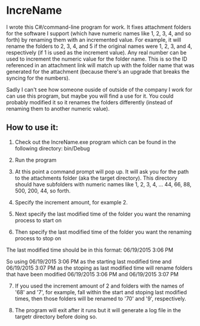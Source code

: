 # IncreName

I wrote this C#/command-line program for work. It fixes attachment folders for the software I support (which have numeric names like 1, 2, 3, 4, and so forth) by renaming them with an incremented value. For example, it will rename the folders to 2, 3, 4, and 5 if the original names were 1, 2, 3, and 4, respectively (if 1 is used as the increment value). Any real number can be used to increment the numeric value for the folder name. This is so the ID referenced in an attachment link will match up with the folder name that was generated for the attachment (because there's an upgrade that breaks the syncing for the numbers).

Sadly I can't see how someone ouside of outside of the company I work for can use this program, but maybe you will find a use for it. You could probably modified it so it renames the folders differently (instead of renaming them to another numeric value).

## How to use it: 

1. Check out the IncreName.exe program which can be found in the following directory: bin/Debug

2. Run the program

3. At this point a command prompt will pop up. It will ask you for the path to the attachments folder (aka the target directory). This directory should have subfolders with numeric names like 1, 2, 3, 4, ... 44, 66, 88, 500, 200, 44, so forth. 

4. Specify the increment amount, for example 2. 

5. Next specify the last modified time of the folder you want the renaming process to start on 

6. Then specify the last modified time of the folder you want the renaming process to stop on

The last modified time should be in this format: 06/19/2015 3:06 PM 

So using  06/19/2015 3:06 PM as the starting last modified time and 06/19/2015 3:07 PM as the stoping as last modified time will rename
folders that have been modified 06/19/2015 3:06 PM  and 06/19/2015 3:07 PM

7. If you used the increment amount of 2 and folders with the names of '68' and '7', for example, fall within the start and stoping last modified times, then those folders will be renamed to '70' and '9', respectively. 

8. The program will exit after it runs but it will generate a log file in the targetr directory before doing so. 


